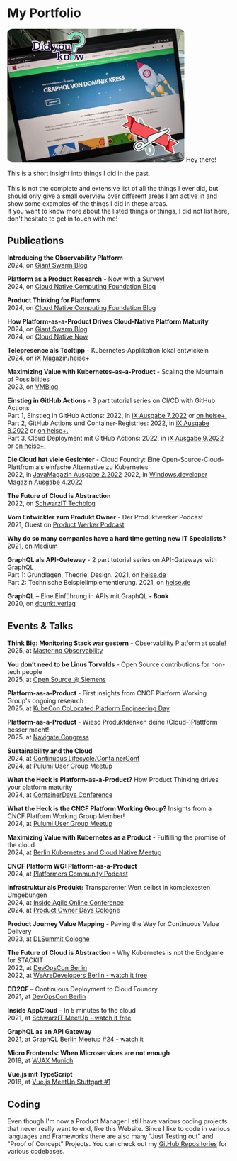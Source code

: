 # My Portfolio

<v-row style="margin-top:30px; margin-bottom:30px">
  <v-col cols="12" lg="6" class="text-center">
    <img src="./assets/graphql.jpg" height="auto" width="400" style="border-radius:3%">
  </v-col>
<v-col cols="12" lg="6" class="text-body-1" style="margin:auto;">
Hey there! 

This is a short insight into things I did in the past.
<br/><br>
This is not the complete and extensive list of all the things I ever did, but should only give a small overview over different
areas I am active in and show some examples of the things I did in these areas. 
<br>
If you want to know more about the listed things or things, I did not list here, don't hesitate to get in touch with me!
  </v-col>         
</v-row>

## Publications

**Introducing the Observability Platform**\
2024, on [Giant Swarm Blog](https://www.giantswarm.io/blog/introducing-the-observability-platform)

**Platform as a Product Research** - Now with a Survey!\
2024, on [Cloud Native Computing Foundation Blog](https://tag-app-delivery.cncf.io/blog/call-participation-paap-survey/)

**Product Thinking for Platforms**\
2024, on [Cloud Native Computing Foundation Blog](https://tag-app-delivery.cncf.io/blog/product-thinking-for-platforms/)

**How Platform-as-a-Product Drives Cloud-Native Platform Maturity**\
2024, on [Giant Swarm Blog](https://www.giantswarm.io/blog/maximizing-value-with-kubernetes-as-a-product-fulfilling-the-promise-of-the-cloud)\
2024, on [Cloud Native Now](https://cloudnativenow.com/topics/how-platform-as-a-product-drives-cloud-native-platform-maturity/)

**Telepresence als Tooltipp** - Kubernetes-Applikation lokal entwickeln\
2024, on [iX Magazin/heise+](https://www.heise.de/ratgeber/Telepresence-als-Tooltipp-Kubernetes-Applikation-lokal-entwickeln-9613303.html)

**Maximizing Value with Kubernetes-as-a-Product** - Scaling the Mountain of Possibilities\
2023, on [VMBlog](https://vmblog.com/archive/2023/10/10/maximizing-value-with-kubernetes-as-a-product-scaling-the-mountain-of-possibilities.aspx)

**Einstieg in GitHub Actions** - 3 part tutorial series on CI/CD with GitHub Actions\
Part 1, Einstieg in GitHub Actions: 2022, in [iX Ausgabe 7.2022](https://shop.heise.de/ix-07-2022/Print) or [on heise+.](https://www.heise.de/ratgeber/Softwareentwicklung-Einstieg-in-GitHub-Actions-7148260.html)\
Part 2, GitHub Actions und Container-Registries: 2022, in [iX Ausgabe 8.2022](https://shop.heise.de/ix-08-2022/Print) or [on heise+.](https://www.heise.de/ratgeber/Wie-Sie-Container-mit-GitHub-Actions-automatisiert-publizieren-7184373.html)\
Part 3, Cloud Deployment mit GitHub Actions: 2022, in [iX Ausgabe 9.2022](https://shop.heise.de/ix-09-2022/Print) or [on heise+.](https://www.heise.de/ratgeber/So-funktioniert-Cloud-Deployment-mit-GitHub-Actions-7244444.html)

**Die Cloud hat viele Gesichter** - Cloud Foundry: Eine Open-Source-Cloud-Plattfrom als einfache Alternative zu Kubernetes\
2022, in [JavaMagazin Ausgabe 2.2022](https://entwickler.de/magazine-ebooks/java-magazin/java-magazin-22022)
2022, in [Windows.developer Magazin Ausgabe 4.2022](https://entwickler.de/magazine-ebooks/windows-developer/windows-developer-42022)

**The Future of Cloud is Abstraction**\
2022, on [SchwarzIT Techblog](https://techblog.schwarz/posts/the-future-of-the-cloud-is-abstraction/)

**Vom Entwickler zum Produkt Owner** - Der Produktwerker Podcast\
2021, Guest on [Product Werker Podcast](https://produktwerker.de/vom-entwickler-zum-produkt-owner/)

**Why do so many companies have a hard time getting new IT Specialists?**\
2021, on [Medium](https://rotfuks.medium.com/why-do-so-many-companies-have-a-hard-time-getting-new-it-specialists-31af77e8622)

**GraphQL als API-Gateway** - 2 part tutorial series on API-Gateways with GraphQL\
Part 1: Grundlagen, Theorie, Design. 2021, on [heise.de](https://www.heise.de/hintergrund/GraphQL-als-API-Gateway-Teil-1-Grundlagen-Theorie-Design-6049124.html)\
Part 2: Technische Beispielimplementierung. 2021,  on [heise.de](https://www.heise.de/hintergrund/GraphQL-als-API-Gateway-Teil-2-Technische-Beispielimplementierung-6063845.html)

**GraphQL** – Eine Einführung in APIs mit GraphQL **- Book**\
2020, on [dpunkt.verlag](https://dpunkt.de/produkt/graphql/)


## Events & Talks

**Think Big: Monitoring Stack war gestern** - Observability Platform at scale!\
2025, at [Mastering Observability](https://www.mastering-obs.de/veranstaltung-83481-se-0-think-big-monitoring-stack-war-gestern--observability-platform-at-scale.html)

**You don’t need to be Linus Torvalds** - Open Source contributions for non-tech people\
2025, at [Open Source @ Siemens](https://opensource.siemens.com/events/2025/#june-4th)

**Platform-as-a-Product** - First insights from CNCF Platform Working Group's ongoing research\
2025, at [KubeCon CoLocated Platform Engineering Day](https://www.youtube.com/watch?v=DoiaHfl9Y7Y)

**Platform-as-a-Product** - Wieso Produktdenken deine (Cloud-)Plattform besser macht!\
2025, at [Navigate Congress](https://www.youtube.com/watch?v=h3AXyHngm38)

**Sustainability and the Cloud**\
2024, at [Continuous Lifecycle/ContainerConf](https://www.continuouslifecycle.de/veranstaltung-22288-0-nachhaltigkeit-in-der-cloud.html)\
2024, at [Pulumi User Group Meetup](https://www.meetup.com/de-DE/berlin-pulumi-user-group/events/304081553/)

**What the Heck is Platform-as-a-Product?** How Product Thinking drives your platform maturity\
2024, at [ContainerDays Conference](https://www.youtube.com/watch?v=t5LCrTxPDgQ)

**What the Heck is the CNCF Platform Working Group?** Insights from a CNCF Platform Working Group Member!\
2024, at [Pulumi User Group Meetup](https://www.youtube.com/watch?v=NUPK5CCm6XA)

**Maximizing Value with Kubernetes as a Product** - Fulfilling the promise of the cloud\
2024, at [Berlin Kubernetes and Cloud Native Meetup](https://www.youtube.com/watch?v=lxUNUh9sWSI&t=4720s) 

**CNCF Platform WG: Platform-as-a-Product**\
2024, at [Platformers Community Podcast](https://www.youtube.com/watch?v=Xw4ruQCFk6g)

**Infrastruktur als Produkt:** Transparenter Wert selbst in komplexesten Umgebungen\
2024, at [Inside Agile Online Conference](https://asu.inside-agile.de/veranstaltung-21484-se-0-effektives-produktmanagement-in-technisch-anspruchsvollen-umgebungen-infrastruktur-als-produkt.html)\
2024, at [Product Owner Days Cologne](https://product-owner-day.de/veranstaltung-21568-0-infrastruktur-als-produkt-transparenter-wert-selbst-in-komplexesten-umgebungen.html)

**Product Journey Value Mapping** - Paving the Way for Continuous Value Delivery\
2023, at [DLSummit Cologne](https://www.digitale-leute.de/summit/23/schedule/product-journey-value-mapping-paving-the-way-for-continuous-value-delivery/#start)

**The Future of Cloud is Abstraction** - Why Kubernetes is not the Endgame for STACKIT\
2022, at [DevOpsCon Berlin](https://devopscon.io/cloud-platforms-serverless/the-future-of-cloud-is-abstraction-why-kubernetes-is-not-the-endgame-for-stackit/)\
2022, at [WeAreDevelopers Berlin - watch it free](https://www.youtube.com/watch?v=5Lp5CPG4GlA)

**CD2CF** – Continuous Deployment to Cloud Foundry\
2021, at [DevOpsCon Berlin](https://devopscon.io/speaker/dominik-kress/)

**Inside AppCloud** - In 5 minutes to the cloud\
2021, at [SchwarzIT MeetUp - watch it free](https://www.youtube.com/watch?v=6pijlM0nzYY)

**GraphQL as an API Gateway**\
2021, at [GraphQL Berlin Meetup #24 - watch it](https://www.youtube.com/watch?v=8Udo0pV470M)

**Micro Frontends: When Microservices are not enough**\
2018, at [WJAX Munich](https://jax.de/speaker/dominik-kress/)

**Vue.js mit TypeScript**\
2018, at [Vue.js MeetUp Stuttgart #1](https://www.meetup.com/de-DE/Stuttgart-Vue-js-Meetup/events/256448251)


## Coding

Even though I'm now a Product Manager I still have various coding projects that never really want to end, like this Website.
Since I like to code in various languages and Frameworks there are also many "Just Testing out" and "Proof of Concept" Projects.
You can check out my [GitHub Repositories](https://github.com/Rotfuks?tab=repositories) for various codebases.